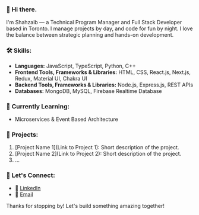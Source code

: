 ### 👋 Hi there.
I'm Shahzaib — a Technical Program Manager and Full Stack Developer based in Toronto.
I manage projects by day, and code for fun by night. I love the balance between strategic planning and hands-on development.

### 🛠️ **Skills:**
- **Languages:** JavaScript, TypeScript, Python, C++
- **Frontend Tools, Frameworks & Libraries:** HTML, CSS, React.js, Next.js, Redux, Material UI, Chakra UI
- **Backend Tools, Frameworks & Libraries:** Node.js, Express.js, REST APIs
- **Databases:** MongoDB, MySQL, Firebase Realtime Database

### 🌱 **Currently Learning:**
- Microservices & Event Based Architecture

### 🚀 **Projects:**
1. [Project Name 1](Link to Project 1): Short description of the project.
2. [Project Name 2](Link to Project 2): Short description of the project.
3. ...

### 💬 **Let's Connect:**
- 🔗 [LinkedIn](https://www.linkedin.com/in/shahzaibshaikh98/)
- 📧 [Email](shahzaibshaikh98@gmail.com)

Thanks for stopping by! Let's build something amazing together!
